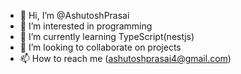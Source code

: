 - 👋 Hi, I’m @AshutoshPrasai
- 👀 I’m interested in programming
- 🌱 I’m currently learning TypeScript(nestjs)
- 💞️ I’m looking to collaborate on projects
- 📫 How to reach me (ashutoshprasai4@gmail.com)

<!---
AshutoshPrasai/AshutoshPrasai is a ✨ special ✨ repository because its `README.md` (this file) appears on your GitHub profile.
You can click the Preview link to take a look at your changes.
--->
